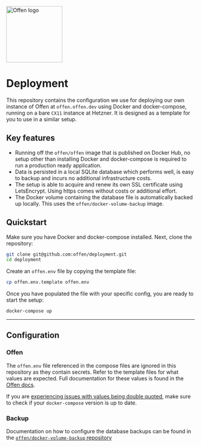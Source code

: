 <a href="https://offen.dev/">
    <img src="https://offen.github.io/press-kit/offen-material/gfx-GitHub-Offen-logo.svg" alt="Offen logo" title="Offen" width="150px"/>
</a>

# Deployment

This repository contains the configuration we use for deploying our own instance of Offen at `offen.offen.dev` using Docker and docker-compose, running on a bare `CX11` instance at Hetzner. It is designed as a template for you to use in a similar setup.

## Key features

- Running off the `offen/offen` image that is published on Docker Hub, no setup other than installing Docker and docker-compose is required to run a production ready application.
- Data is persisted in a local SQLite database which performs well, is easy to backup and incurs no additional infrastructure costs.
- The setup is able to acquire and renew its own SSL certificate using LetsEncrypt. Using https comes without costs or additional effort.
- The Docker volume containing the database file is automatically backed up locally. This uses the `offen/docker-volume-backup` image.

## Quickstart

Make sure you have Docker and docker-compose installed. Next, clone the repository:

```sh
git clone git@github.com:offen/deployment.git
cd deployment
```

Create an `offen.env` file by copying the template file:

```sh
cp offen.env.template offen.env
```

Once you have populated the file with your specific config, you are ready to start the setup:

```sh
docker-compose up
```

---

## Configuration

### Offen

The `offen.env` file referenced in the compose files are ignored in this repository as they contain secrets. Refer to the template files for what values are expected. Full documentation for these values is found in the [Offen docs][docs].

If you are [experiencing issues with values being double quoted][quotes-issue], make sure to check if your `docker-compose` version is up to date.

[docs]: https://docs.offen.dev/running-offen/configuring-the-application/
[quotes-issue]: https://github.com/docker/compose/issues/2854

### Backup

Documentation on how to configure the database backups can be found in the [`offen/docker-volume-backup` repository][backup]

[backup]: https://github.com/offen/docker-volume-backup
